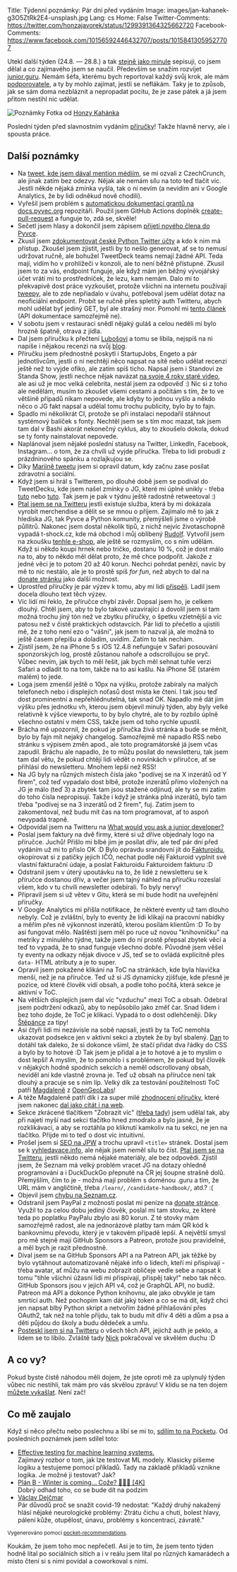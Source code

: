 Title: Týdenní poznámky: Pár dní před vydáním
Image: images/jan-kahanek-g3O5ZtRk2E4-unsplash.jpg
Lang: cs
Home: False
Twitter-Comments: https://twitter.com/honzajavorek/status/1299391364325662720
Facebook-Comments: https://www.facebook.com/10156592446432707/posts/10158413059527707


Utekl další týden (24.8. — 28.8.) a tak [stejně jako minule]({filename}/2020-08-21_tydenni-poznamky-loga-firem-na-prirucce.md) sepisuji, co jsem dělal a co zajímavého jsem se naučil. Především se snažím rozvíjet [junior.guru](https://junior.guru/). Nemám šéfa, kterému bych reportoval každý svůj krok, ale mám [podporovatele](https://junior.guru/donate/), a ty by mohlo zajímat, jestli se neflákám. Taky je to způsob, jak se sám doma nezbláznit a nepropadat pocitu, že je zase pátek a já jsem přitom nestihl nic udělat.

![Poznámky]({static}/images/jan-kahanek-g3O5ZtRk2E4-unsplash.jpg)
Fotka od [Honzy Kahánka](https://unsplash.com/@honza_kahanek)

Poslední týden před slavnostním vydáním [příručky](https://junior.guru/candidate-handbook/)! Takže hlavně nervy, ale i spousta práce.


## Další poznámky

- Na [tweet, kde jsem dával mention médiím](https://twitter.com/honzajavorek/status/1296808683419193345), se mi ozvali z CzechCrunch, ale jinak zatím bez odezvy. Nějak ale nemám sílu na toto teď tlačit víc. Jestli někde nějaká zmínka vyšla, tak o ní nevím (a nevidím ani v Google Analytics, že by lidi odněkud nově chodili).
- Vyřešil jsem problém s [automatickou dokumentací grantů na docs.pyvec.org](https://docs.pyvec.org/CONTRIBUTING.html#skript-na-generovani-zapisu-hlasovani-o-grantech) repozitáři. Použil jsem GitHub Actions doplněk [create-pull-request](https://github.com/marketplace/actions/create-pull-request) a funguje to, zdá se, skvěle!
- Sečetl jsem hlasy a dokončil jsem zápisem [přijetí nového člena do Pyvce](https://github.com/pyvec/docs.pyvec.org/pull/159).
- Zkusil jsem [zdokumentovat české Python Twitter účty](https://github.com/pyvec/docs.pyvec.org/pull/162) a kdo k nim má přístup. Zkoušel jsem zjistit, jestli by to nešlo generovat, ať se to nemusí udržovat ručně, ale bohužel TweetDeck teams nemají žádné API. Teda mají, vidím ho v prohlížeči v konzoli, ale to není běžně přístupné. Zkusil jsem to za vás, endpoint funguje, ale když mám jen běžný vývojářský účet vrátí mi to prostředníček, že lezu, kam nemám. Dalo mi to překvapivě dost práce vyzkoušet, protože všichni na internetu používají [tweepy](https://docs.tweepy.org/), ale to zde nepřiadalo v úvahu, potřeboval jsem udělat dotaz na neoficiální endpoint. Probít se ručně přes spletitý auth Twitteru, abych mohl udělat byť jediný GET, byl ale strašný mor. Pomohl mi [tento článek](https://medium.com/@fbilesanmi/how-to-login-with-twitter-api-using-python-6c9a0f7165c5) (API dokumentace samozřejmě ne).
- V sobotu jsem v restauraci snědl nějaký guláš a celou neděli mi bylo hrozně špatně, otrava z jídla.
- Dal jsem příručku k přečtení [Lubošovi](https://twitter.com/bantercz/status/1297531550653972481) a tomu se líbila, nejspíš na ni napíše i nějakou recenzi na svůj [blog](https://blog.zvestov.cz/).
- Příručku jsem přednostně poskytl i StartupJobs, Engeto a pár jednotlivcům, jestli o ní nechtějí něco napsat na sítě nebo udělat recenzi ještě než to vyjde ofiko, ale zatím spíš ticho. Napsal jsem i Standovi ze Standa Show, jestli nechce nějak navázat [na svoje 4 roky staré video](https://www.youtube.com/watch?v=TWmXo2FD-GU), ale asi už je moc velká celebrita, nestál jsem za odpověď :) Nic si z toho ale nedělám, musím to zkoušet všemi cestami a počítám s tím, že to ve většině případů nikam nepovede, ale kdyby to jednou vyšlo a někdo něco o JG fakt napsal a udělal tomu trochu publicity, bylo by to fajn.
- Spadlo mi několikrát CI, protože se při instalaci nepodařil stáhnout systémový balíček s fonty. Nechtěl jsem se s tím moc mazat, tak jsem tam dal v Bashi akorát nekonečný cyklus, aby to zkoušelo dokola, dokud se ty fonty nainstalovat nepovede.
- Naplánoval jsem nějaké poslední statusy na Twitter, LinkedIn, Facebook, Instagram… o tom, že za chvíli už vyjde příručka. Třeba to lidi probudí z prázdninového spánku a rozlajkujou se.
- Díky [Mariině tweetu](https://twitter.com/sibiranka/status/1298877221919219714?s=12) jsem si opravil datum, kdy začnu zase posílat zdravotní a sociální.
- Když jsem si hrál s Twitterem, po dlouhé době jsem se podíval do TweetDecku, kde jsem našel zmínky o JG, které mi úplně unikly - třeba [tuto](https://twitter.com/machal/status/1268072427965341697?s=21) nebo [tuto](https://twitter.com/kondrej/status/1282189916500381702?s=21). Tak jsem je pak v týdnu ještě radostně retweetoval :)
- [Ptal jsem se na Twitteru](https://twitter.com/honzajavorek/status/1296145578641043458) jestli existuje služba, která by mi dokázala vyrobit merchendise a dělit se se mnou o příjem. Zajímalo mě to jak z hlediska JG, tak Pyvce a Python komunity, přemýšleli jsme o výrobě půllitrů. Nakonec jsem dostal několik tipů, z nichž nejvíc životaschopně vypadá t-shock.cz, kde má obchod i můj oblíbený [Rudolf](https://brancovsky.t-shock.eu/cs/). Vytvořil jsem na zkoušku [tenhle e-shop](https://juniorguru.t-shock.eu/cs/), ale ještě se rozmyslím, co s ním udělám. Když si někdo koupí hrnek nebo tričko, dostanu 10 %, což je dost málo na to, aby to někdo měl dělat proto, že mě chce podpořit. Jakože z jedné věci je to potom 20 až 40 korun. Nechci pohrdat penězi, navíc by mě to nic nestálo, ale je to prostě spíš _for fun_, než abych to dal na [donate stránku](https://junior.guru/donate/) jako další možnost.
- Uprostřed příručky je pár výzev k tomu, aby mi lidi [přispěli](https://junior.guru/donate/). Ladil jsem docela dlouho text těch výzev.
- Víc lidí mi řeklo, že příručce chybí závěr. Dopsal jsem ho, je celkem dlouhý. Chtěl jsem, aby to bylo takové uzavírající a dovolil jsem si tam možná trochu jiný tón než ve zbytku příručky, o špetku vzletnější a víc patosu než v čistě praktických odstavcích. Pár lidí to přečetlo a ujistili mě, že z toho není ezo o "vášni", jak jsem to nazval já, ale možná to ještě časem přepíšu a doladím, uvidím. Zatím to tak nechám.
- Zjistil jsem, že na iPhone 5 s iOS 12.4.8 nefunguje v Safari posouvání sponzorských log, prostě zůstanou nahoře a odscrollujou se pryč. Vůbec nevím, jak bych to měl řešit, jak bych měl sehnat tuhle verzi Safari a odladit to na tom, takže na to asi kašlu. Na iPhone SE (starém malém) to jede.
- Loga jsem zmenšil ještě o 10px na výšku, protože zabíraly na malých telefonech nebo i displejích noťasů dost místa ke čtení. I tak jsou teď dost prominentní a nepřehlédnutelná, tak snad OK. Napadlo mě dát jim výšku přes jednotku vh, kterou jsem objevil minulý týden, aby byly velké relativně k výšce viewportu, to by bylo chytré, ale to by rozbilo úplně všechno ostatní v mém CSS, takže jsem od toho rychle upustil.
- Brácha mě upozornil, že pokud je příručka živá stránka a bude se měnit, bylo by fajn mít nejaký changelog. Samozřejmě mě napadlo RSS nebo stránku s výpisem změn apod., ale toto programátorské já jsem včas zapudil. Bráchu ale napadlo, že to můžu posílat do newsletteru, tak jsem tam dal větu, že pokud chtějí lidi vědět o novinkách v příručce, ať se přihlásí do newsletteru. Mnohem lepší než RSS!
- Na JG byly na různých místech čísla jako "podívej se na X inzerátů od Y firem", což teď vypadalo dost blbě, protože inzerátů přímo vložených na JG je málo (teď 3) a zbytek tam jsou stažené odjinud, ale ty se mi zatím do toho čísla nepropisují. Takže i když je stránka plná inzerátů, bylo tam třeba "podívej se na 3 inzerátů od 2 firem", fuj. Zatím jsem to zakomentoval, než budu mít čas na tom programovat, ať to aspoň nevypadá trapně.
- Odpovídal jsem na Twitteru na [What would you ask a junior developer?](https://twitter.com/sahbi_mohamed/status/1297957355599155201?s=12)
- Poslal jsem faktury na dvě firmy, které si už dříve objednaly logo na příručce. Juchů! Přišlo mi blbé jim je posílat dřív, ale teď pár dní před vydáním už mi to přislo OK :D Bylo opravdu srandovní jít do [Fakturoidu](https://www.fakturoid.cz/), okopírovat si z patičky jejich IČO, nechat podle něj Fakturoid vyplnit své vlastní fakturační údaje, a poslat Fakturoidu Fakturoidem fakturu :D
- Odstranil jsem v úterý upoutávku na to, že lidé z newsletteru se k příručce dostanou dřív, a večer jsem tajný náhled na příručku rozeslal všem, kdo v tu chvíli newsletter odebírali. To byly nervy!
- Připravil jsem si už větev v Gitu, která se mi bude hodit na uveřejnění příručky.
- V Google Analytics mi přišla notifikace, že některé eventy už tam dlouho nebyly. Což je zvláštní, byly to eventy že lidi klikají na pracovní nabídky a měřím přes ně výkonnost inzerátů, kterou posílám klientům :D To by asi fungovat mělo. Naštěstí jsem měl po ruce už novou "knihovničku" na metriky z minulého týdne, takže jsem do ní prostě přepsal zbytek věcí a teď to vypadá, že to snad funguje všechno dobře. Původně jsem věšel ty eventy na odkazy nějak divoce v JS, teď se to ovládá explicitně přes `data-` HTML atributy a je to super.
- Opravil jsem pokažené klikání na ToC na stránkách, kde byla hlavička menší, než je na příručce. Teď už si JS dynamicky zjišťuje, kde přesně je pozice, od které člověk vidí obsah, a podle toho počítá, která sekce je aktivní v ToC.
- Na větších displejích jsem dal víc "vzduchu" mezi ToC a obsah. Odebral jsem podtržení odkazů, aby to nepůsobilo jako změť čar. Snad lidem i bez toho dojde, že ToC je klikací. Vypadá to o dost odlehčeněji. Díky [Štěpánce](https://tystar.cz/) za tipy!
- Asi čtyři lidi mi nezávisle na sobě napsali, jestli by ta ToC nemohla ukazovat podsekce jen v aktivní sekci a zbytek že by byl sbalený. [Dan](https://twitter.com/benAbraham/) to dotáhl tak daleko, že si dokonce všiml, že stačí přidat dva řádky do CSS a bylo by to hotové :D Tak jsem je přidal a je to hotové a je to myslím o dost lepší! A myslím, že to pomohlo i s problémem, že pokud byl člověk v nějakých hodně spodních sekcích a neměl odscrollovaný obsah, neviděl ani kde vlastně zrovna je. Teď už obsah na příručce není tak dlouhý a pracuje se s ním líp. Velký dík za testování použitelnosti ToC patří [Magdaleně](https://www.linkedin.com/in/magdalenakrufova/) z [OpenGeoLabs](https://opengeolabs.cz/)!
- A téže Magdaleně patří dík i za super milé [zhodnocení příručky](https://www.instagram.com/p/CEbhbpkHE0j/), které jsem nakonec [dal jako citát i na web](https://junior.guru/candidate-handbook/).
- Sekce zkrácené tlačítkem "Zobrazit víc" ([třeba tady](https://junior.guru/learn/#what)) jsem udělal tak, aby při najetí myší nad sekci tlačítko hned zmodralo a bylo jasné, že je rozklikávací, a aby se roztáhla po kliknutí kamkoliv na tu sekci, ne jen na tlačítko. Přijde mi to teď o dost víc intuitivní.
- Prošel jsem si [SEO na JPW](https://www.jakpsatweb.cz/seo/seo.html) a trochu upravil `<title>` stránek. Dostal jsem se k [vyhledavace.info](http://vyhledavace.info/), ale nějak jsem neměl sílu to číst. [Ptal jsem se na Twitteru](https://twitter.com/honzajavorek/status/1299276394518765570), jestli někdo nemá nějaké materiály, ale bez odpovědi. Zjistil jsem, že Seznam má velký problém vracet JG na dotazy ohledně programování a i DuckDuckGo přepnuté na ČR jej šoupne strašně dolů. Přemýšlím, čím to je - možná mají problém s doménou .guru a tím, že URL mám v angličtině, třeba `/learn/`, `/candidate-handbook/`, atd.? :(
- Objevil jsem [chybu na Seznam.cz](https://twitter.com/honzajavorek/status/1299289912068497409).
- Odstranil jsem PayPal z možností poslat mi peníze na [donate stránce](https://junior.guru/donate/). Využil to za celou dobu jediný člověk, poslal mi tam stovku, ze které teda po poplatku PayPalu zbylo asi 80 korun. Z té stovky mám samozřejmě radost, ale na jednorázové platby tam mám QR kód k bankovnímu převodu, který je v takovém případě lepší. A největší smysl pro mě stejně mají GitHub Sponsors a Patreon, protože jsou pravidelné, a měl bych je razit přednostně.
- Díval jsem se na GitHub Sponsors API a na Patreon API, jak těžké by bylo vytáhnout automatizovaně nějaké info o lidech, kteří mi přispívají - třeba avatar, ať můžu na webu zobrazit obličeje vedle sebe a napsat k tomu "tihle všichni úžasní lidi mi přispívají, přispěj taky!" nebo tak něco. GitHub Sponsors jsou v jejich API v4, což je GraphQL API, no budiž. Patreon má API a dokonce Python knihovnu, ale jako obvykle je tam smrtící auth. Než pochopím kam dát jaký token a co se má dít, když chci jen napsat blbý Python skript a netvořím žádné přihlašování přes OAuth2, tak než na tohle přijdu, tak to budu mít dřív 4 děti a dům a psa a děti půjdou do školy a budu dědeček a umřu.
- [Posteskl jsem si na Twitteru](https://twitter.com/honzajavorek/status/1298637250536841228) o všech těch API, jejichž auth je peklo, a lidem se to líbilo. Zvláště tady [Nick](https://twitter.com/jacksonj04/status/1298681722519912448) pokračoval ve skvělém duchu :D


## A co vy?

Pokud byste čistě náhodou měli dojem, že jste oproti mě za uplynulý týden vůbec nic nestihli, tak mám pro vás skvělou zprávu! V klidu se na ten dojem [můžete vykašlat]({filename}/2020-06-04_neni-to-zavod.md). Není zač!


## Co mě zaujalo

Když si něco přečtu nebo poslechnu a líbí se mi to, [sdílím to na Pocketu](https://getpocket.com/@honzajavorek). Od posledních poznámek jsem sdílel toto:

- [Effective testing for machine learning systems.](https://t.co/D5ck6fzk72?ssr=true)<br>Zajímavý rozbor o tom, jak lze testovat ML modely. Klasicky píšeme logiku a testujeme pomocí příkladů. Tady na základě příkladů vznikne logika. Je možné ji testovat? Jak?
- [Plán B - Winter is coming... Cože? 🤷🏼‍♂️  [4K]](https://www.youtube.com/watch?v=4jiYFHf3Js0)<br>Dobrý odhad toho, co se bude dít na podzim
- [Václav Dejčmar](https://www.facebook.com/dejcmar/posts/10218934873304799)<br>Pár důvodů proč se snažit covid-19 nedostat: "Každý druhý nakažený hlásí nějaké neurologické problémy: Ztrátu čichu a chuti, bolest hlavy, pálení kůže, otupělost, únavu, problémy s koncentrací, závratě."

<small>Vygenerováno pomocí <a href="https://pypi.org/project/pocket-recommendations/">pocket-recommendations</a>.</small>

Koukám, že jsem toho moc nepřečetl. Asi je to tím, že jsem tento týden hodně lítal po sociálních sítích a i v reálu jsem lítal po různých kamarádech a místo čtení si s nimi povídal a coworkoval s nimi.
